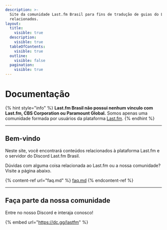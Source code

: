 ```yaml
---
description: >-
  Site da comunidade Last.fm Brasil para fins de tradução de guias do Last.fm e
  relacionados.
layout:
  title:
    visible: true
  description:
    visible: true
  tableOfContents:
    visible: true
  outline:
    visible: false
  pagination:
    visible: true
---
```


# Documentação

{% hint style="info" %}
**Last.fm Brasil não possui nenhum vínculo com Last.fm, CBS Corporation ou Paramount Global.** Somos apenas uma comunidade formada por usuários da plataforma [Last.fm](https://last.fm/pt).
{% endhint %}

***

## Bem-vindo

Neste site, você encontrará conteúdos relacionados à plataforma Last.fm e o servidor do Discord Last.fm Brasil.

Dúvidas com alguma coisa relacionada ao Last.fm ou a nossa comunidade? Visite a página abaixo.

{% content-ref url="faq.md" %}
[faq.md](faq.md)
{% endcontent-ref %}

***

## Faça parte da nossa comunidade <a href="#discord" id="discord"></a>

Entre no nosso Discord e interaja conosco!

{% embed url="https://dc.gg/lastfm" %}
